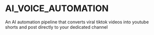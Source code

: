 # AI_VOICE_AUTOMATION
An AI automation pipeline that converts viral tiktok videos into youtube shorts and post directly to your dedicated channel
